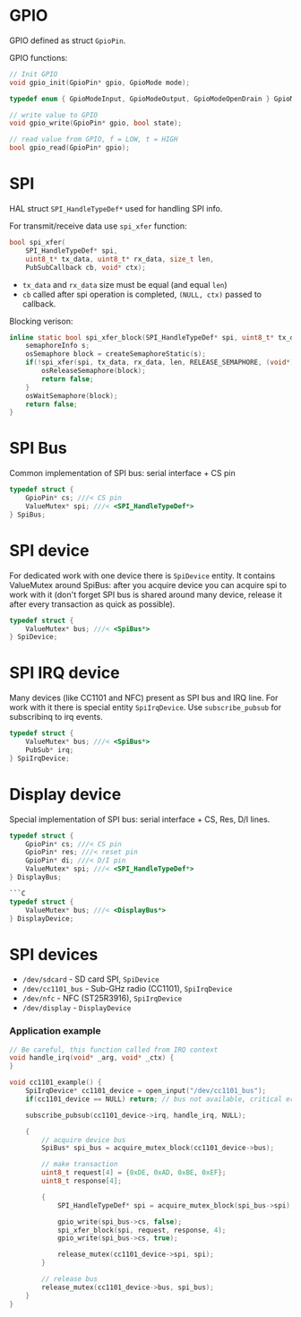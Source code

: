 # GPIO

GPIO defined as struct `GpioPin`.

GPIO functions:

```C
// Init GPIO
void gpio_init(GpioPin* gpio, GpioMode mode);

typedef enum { GpioModeInput, GpioModeOutput, GpioModeOpenDrain } GpioMode;

// write value to GPIO
void gpio_write(GpioPin* gpio, bool state);

// read value from GPIO, f = LOW, t = HIGH
bool gpio_read(GpioPin* gpio);
```

# SPI

HAL struct `SPI_HandleTypeDef*` used for handling SPI info.

For transmit/receive data use `spi_xfer` function:

```C
bool spi_xfer(
    SPI_HandleTypeDef* spi,
    uint8_t* tx_data, uint8_t* rx_data, size_t len,
    PubSubCallback cb, void* ctx);
```

* `tx_data` and `rx_data` size must be equal (and equal `len`)
* `cb` called after spi operation is completed, `(NULL, ctx)` passed to callback.

Blocking verison:

```C
inline static bool spi_xfer_block(SPI_HandleTypeDef* spi, uint8_t* tx_data, uint8_t* rx_data, size_t len) {
    semaphoreInfo s;
    osSemaphore block = createSemaphoreStatic(s);
    if(!spi_xfer(spi, tx_data, rx_data, len, RELEASE_SEMAPHORE, (void*)block)) {
        osReleaseSemaphore(block);
        return false;
    }
    osWaitSemaphore(block);
    return false;
}
```

# SPI Bus

Common implementation of SPI bus: serial interface + CS pin

```C
typedef struct {
    GpioPin* cs; ///< CS pin
    ValueMutex* spi; ///< <SPI_HandleTypeDef*>
} SpiBus;
```

# SPI device

For dedicated work with one device there is `SpiDevice` entity. It contains ValueMutex around SpiBus: after you acquire device you can acquire spi to work with it (don't forget SPI bus is shared around many device, release it after every transaction as quick as possible).

```C
typedef struct {
    ValueMutex* bus; ///< <SpiBus*>
} SpiDevice;
```

# SPI IRQ device

Many devices (like CC1101 and NFC) present as SPI bus and IRQ line. For work with it there is special entity `SpiIrqDevice`. Use `subscribe_pubsub` for subscribinq to irq events.

```C
typedef struct {
    ValueMutex* bus; ///< <SpiBus*>
    PubSub* irq;
} SpiIrqDevice;
```

# Display device

Special implementation of SPI bus: serial interface + CS, Res, D/I lines.

```C
typedef struct {
    GpioPin* cs; ///< CS pin
    GpioPin* res; ///< reset pin
    GpioPin* di; ///< D/I pin
    ValueMutex* spi; ///< <SPI_HandleTypeDef*>
} DisplayBus;

```C
typedef struct {
    ValueMutex* bus; ///< <DisplayBus*>
} DisplayDevice;
```

# SPI devices

* `/dev/sdcard` - SD card SPI, `SpiDevice`
* `/dev/cc1101_bus` - Sub-GHz radio (CC1101), `SpiIrqDevice`
* `/dev/nfc` - NFC (ST25R3916), `SpiIrqDevice`
* `/dev/display` - `DisplayDevice`

### Application example

```C
// Be careful, this function called from IRQ context
void handle_irq(void* _arg, void* _ctx) {
}

void cc1101_example() {
    SpiIrqDevice* cc1101_device = open_input("/dev/cc1101_bus");
    if(cc1101_device == NULL) return; // bus not available, critical error

    subscribe_pubsub(cc1101_device->irq, handle_irq, NULL);

    {
        // acquire device bus
        SpiBus* spi_bus = acquire_mutex_block(cc1101_device->bus);

        // make transaction
        uint8_t request[4] = {0xDE, 0xAD, 0xBE, 0xEF};
        uint8_t response[4];

        {
            SPI_HandleTypeDef* spi = acquire_mutex_block(spi_bus->spi);

            gpio_write(spi_bus->cs, false);
            spi_xfer_block(spi, request, response, 4);
            gpio_write(spi_bus->cs, true);

            release_mutex(cc1101_device->spi, spi);
        }

        // release bus
        release_mutex(cc1101_device->bus, spi_bus);
    }
}
```